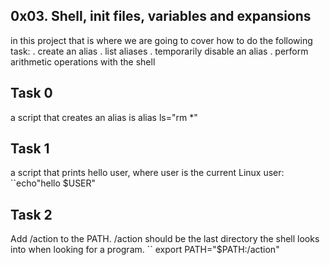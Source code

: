 ## 0x03. Shell, init files, variables and expansions
in this project that is where we are going to cover how to do the following task:
. create an alias
. list aliases
. temporarily disable an alias
. perform arithmetic operations with the shell

## Task 0
a script that creates an alias is alias ls="rm *"
## Task 1
a script that prints hello user, where user is the current Linux user: ``echo"hello $USER"
## Task 2
Add /action to the PATH. /action should be the last directory the shell looks into when looking for a program.
`` export PATH="$PATH:/action"

